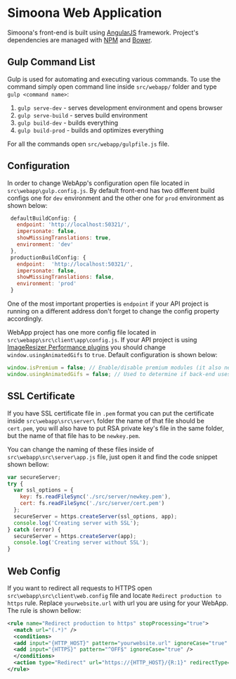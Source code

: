 # Simoona Web Application

Simoona's front-end is built using [AngularJS](https://angularjs.org/) framework. Project's dependencies are managed with [NPM](https://www.npmjs.com/) and [Bower](https://bower.io/).

## Gulp Command List

Gulp is used for automating and executing various commands. To use the command simply open command line inside `src/webapp/` folder and type `gulp <command name>`:

1. `gulp serve-dev` - serves development environment and opens browser
2. `gulp serve-build` - serves build environment
3. `gulp build-dev` - builds everything
4. `gulp build-prod` - builds and optimizes everything

For all the commands open `src/webapp/gulpfile.js` file.

## Configuration

In order to change WebApp's configuration open file located in `src\webapp\gulp.config.js`. By default front-end has two different build configs one for `dev` environment and the other one for `prod` environment as shown below:

```javascript
 defaultBuildConfig: {
   endpoint: 'http://localhost:50321/',
   impersonate: false,
   showMissingTranslations: true,
   environment: 'dev'
 },
 productionBuildConfig: {
   endpoint:  'http://localhost:50321/',
   impersonate: false,
   showMissingTranslations: false,
   environment: 'prod'
 }
```

One of the most important properties is `endpoint` if your API project is running on a different address don't forget to change the config property accordingly.

WebApp project has one more config file located in `src\webapp\src\client\app\config.js`. If your API project is using [ImageResizer Performance plugins](http://imageresizing.net/plugins/editions/performance) you should change `window.usingAnimatedGifs` to `true`. Default configuration is shown below:

```javascript
window.isPremium = false; // Enable/disable premium modules (it also needs premium modules enabled on the backend)
window.usingAnimatedGifs = false; // Used to determine if back-end uses AnimatedGifs plugin
```

## SSL Certificate

If you have SSL certificate file in `.pem` format you can put the certificate inside `src\webapp\src\server\` folder the name of that file should be `cert.pem`, you will also have to put RSA private key's file in the same folder, but the name of that file has to be `newkey.pem`.

You can change the naming of these files inside of `src\webapp\src\server\app.js` file, just open it and find the code snippet shown bellow:

```javascript
var secureServer;
try {
  var ssl_options = {
    key: fs.readFileSync('./src/server/newkey.pem'),
    cert: fs.readFileSync('./src/server/cert.pem')
  };
  secureServer = https.createServer(ssl_options, app);
  console.log('Creating server with SSL');
} catch (error) {
  secureServer = https.createServer(app);
  console.log('Creating server without SSL');
}
```

## Web Config

If you want to redirect all requests to HTTPS open `src\webapp\src\client\web.config` file and locate `Redirect production to https` rule. Replace `yourwebsite.url` with url you are using for your WebApp. The rule is shown bellow:

```xml
<rule name="Redirect production to https" stopProcessing="true">
  <match url="(.*)" />
  <conditions>
  <add input="{HTTP_HOST}" pattern="yourwebsite.url" ignoreCase="true" />
  <add input="{HTTPS}" pattern="^OFF$" ignoreCase="true" />
  </conditions>
  <action type="Redirect" url="https://{HTTP_HOST}/{R:1}" redirectType="Permanent" />
</rule>
```